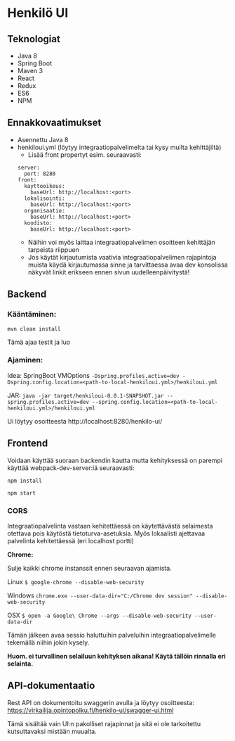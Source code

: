 # Henkilö UI

## Teknologiat
* Java 8
* Spring Boot
* Maven 3
* React
* Redux
* ES6
* NPM

## Ennakkovaatimukset
* Asennettu Java 8
* henkiloui.yml (löytyy integraatiopalvelimelta tai kysy muilta kehittäjiltä)
  * Lisää front propertyt esim. seuraavasti:
  ```
  server:
    port: 8280
  front:
    kayttooikeus:
      baseUrl: http://localhost:<port>
    lokalisointi:
      baseUrl: http://localhost:<port>
    organisaatio:
      baseUrl: http://localhost:<port>
    koodisto:
      baseUrl: http://localhost:<port>
  ```
  * Näihin voi myös laittaa integraatiopalvelimen osoitteen kehittäjän tarpeista riippuen
  * Jos käytät kirjautumista vaativia integraatiopalvelimen rajapintoja muista käydä kirjautumassa sinne ja tarvittaessa avaa dev konsolissa näkyvät linkit erikseen ennen sivun uudelleenpäivitystä!

## Backend

### Kääntäminen:
`mvn clean install`

Tämä ajaa testit ja luo 

### Ajaminen:
Idea: SpringBoot VMOptions `-Dspring.profiles.active=dev -Dspring.config.location=<path-to-local-henkiloui.yml>/henkiloui.yml`

JAR:  `java -jar target/henkiloui-0.0.1-SNAPSHOT.jar --spring.profiles.active=dev --spring.config.location=<path-to-local-henkiloui.yml>/henkiloui.yml`

Ui löytyy osoitteesta http://localhost:8280/henkilo-ui/

## Frontend
Voidaan käyttää suoraan backendin kautta mutta kehityksessä on parempi käyttää webpack-dev-server:iä seuraavasti:

`npm install`

`npm start`

### CORS
Integraatiopalvelinta vastaan kehitettäessä on käytettävästä 
selaimesta otettava pois käytöstä tietoturva-asetuksia. Myös lokaalisti ajettavaa palvelinta kehitettäessä (eri localhost portti)

<b>Chrome:</b>

Sulje kaikki chrome instanssit ennen seuraavan ajamista.

Linux `$ google-chrome --disable-web-security`

Windows `chrome.exe --user-data-dir="C:/Chrome dev session" --disable-web-security` 

OSX `$ open -a Google\ Chrome --args --disable-web-security --user-data-dir`

Tämän jälkeen avaa sessio haluttuihin palveluihin integraatiopalvelimelle tekemällä niihin jokin kysely. 

<b>Huom. ei turvallinen selailuun kehityksen aikana! Käytä tällöin rinnalla eri selainta.</b>

## API-dokumentaatio

Rest API on dokumentoitu swaggerin avulla ja löytyy osoitteesta: 
https://virkailija.opintopolku.fi/henkilo-ui/swagger-ui.html

Tämä sisältää vain UI:n pakolliset rajapinnat ja sitä ei ole tarkoitettu kutsuttavaksi mistään muualta.
